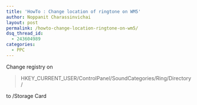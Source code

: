 ```yaml
---
title: 'HowTo : Change location of ringtone on WM5'
author: Noppanit Charassinvichai
layout: post
permalink: /howto-change-location-ringtone-on-wm5/
dsq_thread_id:
  - 243604989
categories:
  - PPC
---
```

Change registry on

> HKEY\_CURRENT\_USER/ControlPanel/SoundCategories/Ring/Directory/

<p align="left">
  to /Storage Card
</p>
